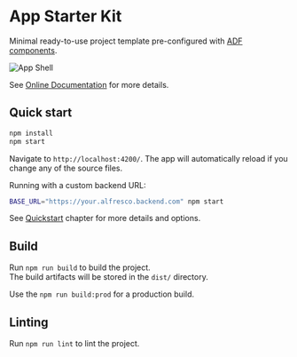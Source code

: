 # App Starter Kit

Minimal ready-to-use project template pre-configured with [ADF components](https://github.com/Alfresco/alfresco-ng2-components).

![App Shell](./docs/images/app-shell.png)

See [Online Documentation](https://github.com/DenysVuika/adf-starter-acs) for more details.

## Quick start

```sh
npm install
npm start
```

Navigate to `http://localhost:4200/`.
The app will automatically reload if you change any of the source files.

Running with a custom backend URL:

```sh
BASE_URL="https://your.alfresco.backend.com" npm start
```

See [Quickstart](https://denysvuika.github.io/adf-starter-acs/quickstart.html) chapter for more details and options.

## Build

Run `npm run build` to build the project.  
The build artifacts will be stored in the `dist/` directory.

Use the `npm run build:prod` for a production build.

## Linting

Run `npm run lint` to lint the project.
